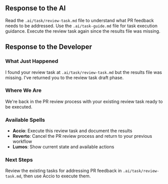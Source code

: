 ## Response to the AI

Read the `.ai/task/review-task.md` file to understand what PR feedback needs to be addressed. Use the `.ai/task-guide.md` file for task execution guidance. Execute the review task again since the results file was missing.

## Response to the Developer

### What Just Happened
I found your review task at `.ai/task/review-task.md` but the results file was missing. I've returned you to the review task draft phase.

### Where We Are
We're back in the PR review process with your existing review task ready to be executed.

### Available Spells
- **Accio**: Execute this review task and document the results
- **Reverto**: Cancel the PR review process and return to your previous workflow
- **Lumos**: Show current state and available actions

### Next Steps
Review the existing tasks for addressing PR feedback in `.ai/task/review-task.md`, then use Accio to execute them.